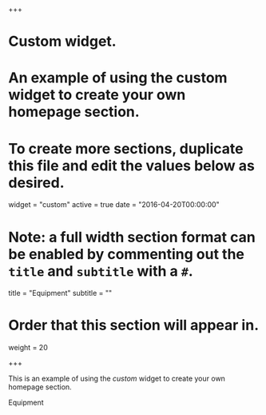 +++
# Custom widget.
# An example of using the custom widget to create your own homepage section.
# To create more sections, duplicate this file and edit the values below as desired.
widget = "custom"
active = true
date = "2016-04-20T00:00:00"

# Note: a full width section format can be enabled by commenting out the `title` and `subtitle` with a `#`.
title = "Equipment"
subtitle = ""

# Order that this section will appear in.
weight = 20

+++

This is an example of using the *custom* widget to create your own homepage section.

Equipment
